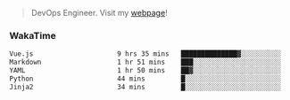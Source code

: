 > DevOps Engineer. Visit my [webpage](https://konst.fish)!

### WakaTime
<!--START_SECTION:waka-->

```txt
Vue.js                     9 hrs 35 mins   ██████████████▓░░░░░░░░░░   58.62 %
Markdown                   1 hr 51 mins    ███░░░░░░░░░░░░░░░░░░░░░░   11.34 %
YAML                       1 hr 50 mins    ██▓░░░░░░░░░░░░░░░░░░░░░░   11.27 %
Python                     44 mins         █░░░░░░░░░░░░░░░░░░░░░░░░   04.50 %
Jinja2                     34 mins         █░░░░░░░░░░░░░░░░░░░░░░░░   03.52 %
```

<!--END_SECTION:waka-->
